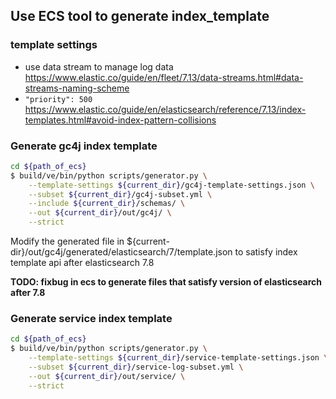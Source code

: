 ## Use ECS tool to generate index_template

### template settings
* use data stream to manage log data  https://www.elastic.co/guide/en/fleet/7.13/data-streams.html#data-streams-naming-scheme
* `"priority": 500` https://www.elastic.co/guide/en/elasticsearch/reference/7.13/index-templates.html#avoid-index-pattern-collisions

### Generate gc4j index template
``` sh
cd ${path_of_ecs}
$ build/ve/bin/python scripts/generator.py \
    --template-settings ${current_dir}/gc4j-template-settings.json \
    --subset ${current_dir}/gc4j-subset.yml \
    --include ${current_dir}/schemas/ \
    --out ${current_dir}/out/gc4j/ \
    --strict
```

Modify the generated file in ${current-dir}/out/gc4j/generated/elasticsearch/7/template.json to satisfy index template api after elasticsearch 7.8

**TODO: fixbug in ecs to generate files that satisfy version of elasticsearch after 7.8**

### Generate service index template
``` sh
cd ${path_of_ecs}
$ build/ve/bin/python scripts/generator.py \
    --template-settings ${current_dir}/service-template-settings.json \
    --subset ${current_dir}/service-log-subset.yml \
    --out ${current_dir}/out/service/ \
    --strict
```
